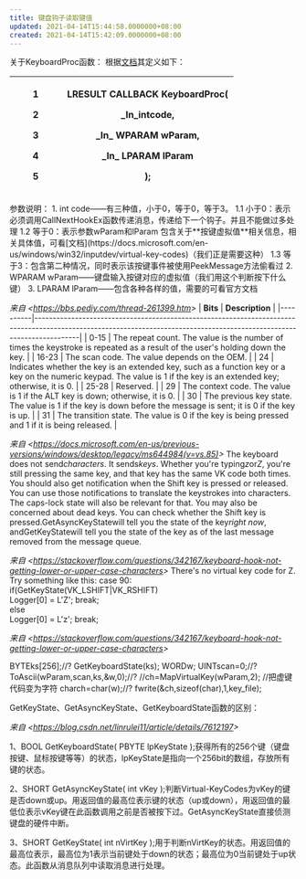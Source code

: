 ```yaml
---
title: 键盘钩子读取键值
updated: 2021-04-14T15:44:58.0000000+08:00
created: 2021-04-14T15:42:09.0000000+08:00
---
```


关于KeyboardProc函数：
根据[文档](https://docs.microsoft.com/en-us/windows/win32/winmsg/keyboardproc)其定义如下：
<table>
<colgroup>
<col style="width: 23%" />
<col style="width: 76%" />
</colgroup>
<thead>
<tr class="header">
<th><p>1</p>
<p>2</p>
<p>3</p>
<p>4</p>
<p>5</p></th>
<th><p>LRESULT CALLBACK KeyboardProc(</p>
<p>_In_intcode,</p>
<p>_In_ WPARAM wParam,</p>
<p>_In_ LPARAM lParam</p>
<p>);</p></th>
</tr>
</thead>
<tbody>
</tbody>
</table>
参数说明：
1.  int code——有三种值，小于0，等于0，等于3。  
    1.1 小于0：表示必须调用CallNextHookEx函数传递消息，传递给下一个钩子。并且不能做过多处理  
    1.2 等于0：表示参数wParam和lParam 包含关于**按键虚拟值**相关信息，相关具体值，可看[文档](https://docs.microsoft.com/en-us/windows/win32/inputdev/virtual-key-codes)（我们正是需要这种）  
    1.3 等于3：包含第二种情况，同时表示该按键事件被使用PeekMessage方法偷看过
2.  WPARAM wParam——键盘输入按键对应的虚拟值（我们用这个判断按下什么键）
3.  LPARAM lParam——包含各种各样的值，需要的可看官方文档

*来自 \<<https://bbs.pediy.com/thread-261399.htm>\>*
| **Bits** | **Description**                                                                                                                                                        |
|----------|------------------------------------------------------------------------------------------------------------------------------------------------------------------------|
| 0-15     | The repeat count. The value is the number of times the keystroke is repeated as a result of the user's holding down the key.                                           |
| 16-23    | The scan code. The value depends on the OEM.                                                                                                                           |
| 24       | Indicates whether the key is an extended key, such as a function key or a key on the numeric keypad. The value is 1 if the key is an extended key; otherwise, it is 0. |
| 25-28    | Reserved.                                                                                                                                                              |
| 29       | The context code. The value is 1 if the ALT key is down; otherwise, it is 0.                                                                                           |
| 30       | The previous key state. The value is 1 if the key is down before the message is sent; it is 0 if the key is up.                                                        |
| 31       | The transition state. The value is 0 if the key is being pressed and 1 if it is being released.                                                                        |

*来自 \<<https://docs.microsoft.com/en-us/previous-versions/windows/desktop/legacy/ms644984(v=vs.85)>\>*
The keyboard does not send*characters*. It sends*keys*. Whether you're typing*z*or*Z*, you're still pressing the same key, and that key has the same VK code both times.
You should also get notification when the Shift key is pressed or released. You can use those notifications to translate the keystrokes into characters. The caps-lock state will also be relevant for that. You may also be concerned about dead keys.
You can check whether the Shift key is pressed.GetAsyncKeyStatewill tell you the state of the key*right now*, andGetKeyStatewill tell you the state of the key as of the last message removed from the message queue.

*来自 \<<https://stackoverflow.com/questions/342167/keyboard-hook-not-getting-lower-or-upper-case-characters>\>*
There's no virtual key code for Z. Try something like this:
case 90:  
if(GetKeyState(VK_LSHIFT\|VK_RSHIFT)  
Logger\[0\] = L'Z'; break;  
else  
Logger\[0\] = L'z'; break;

*来自 \<<https://stackoverflow.com/questions/342167/keyboard-hook-not-getting-lower-or-upper-case-characters>\>*

BYTEks\[256\];//?
GetKeyboardState(ks);
WORDw;
UINTscan=0;//?
ToAscii(wParam,scan,ks,&w,0);//?
//ch=MapVirtualKey(wParam,2); //把虚键代码变为字符
charch=char(w);//?
fwrite(&ch,sizeof(char),1,key_file);

GetKeyState、GetAsyncKeyState、GetKeyboardState函数的区别：

*来自 \<<https://blog.csdn.net/linrulei11/article/details/7612197>\>*

1、BOOL GetKeyboardState( PBYTE lpKeyState );获得所有的256个键（键盘按键、鼠标按键等等）的状态，lpKeyState是指向一个256bit的数组，存放所有键的状态。

2、SHORT GetAsyncKeyState( int vKey );判断Virtual-KeyCodes为vKey的键是否down或up。用返回值的最高位表示键的状态（up或down），用返回值的最低位表示vKey键在此函数调用之前是否被按下过。GetAsyncKeyState直接侦测键盘的硬件中断。

3、SHORT GetKeyState( int nVirtKey );用于判断nVirtKey的状态。用返回值的最高位表示，最高位为1表示当前键处于down的状态；最高位为0当前键处于up状态。此函数从消息队列中读取消息进行处理。
